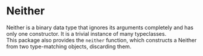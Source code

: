 # Neither
Neither is a binary data type that ignores its arguments completely and has only one constructor.
It is a trivial instance of many typeclasses.  
This package also provides the `neither` function, which constructs a Neither from two type-matching objects, discarding them.
